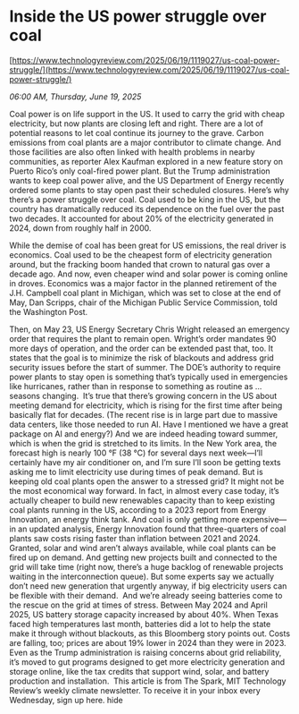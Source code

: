 # Inside the US power struggle over coal

[https://www.technologyreview.com/2025/06/19/1119027/us-coal-power-struggle/](https://www.technologyreview.com/2025/06/19/1119027/us-coal-power-struggle/)

*06:00 AM, Thursday, June 19, 2025*

Coal power is on life support in the US. It used to carry the grid with cheap electricity, but now plants are closing left and right. There are a lot of potential reasons to let coal continue its journey to the grave. Carbon emissions from coal plants are a major contributor to climate change. And those facilities are also often linked with health problems in nearby communities, as reporter Alex Kaufman explored in a new feature story on Puerto Rico’s only coal-fired power plant.  But the Trump administration wants to keep coal power alive, and the US Department of Energy recently ordered some plants to stay open past their scheduled closures. Here’s why there’s a power struggle over coal. Coal used to be king in the US, but the country has dramatically reduced its dependence on the fuel over the past two decades. It accounted for about 20% of the electricity generated in 2024, down from roughly half in 2000.

While the demise of coal has been great for US emissions, the real driver is economics. Coal used to be the cheapest form of electricity generation around, but the fracking boom handed that crown to natural gas over a decade ago. And now, even cheaper wind and solar power is coming online in droves. Economics was a major factor in the planned retirement of the J.H. Campbell coal plant in Michigan, which was set to close at the end of May, Dan Scripps, chair of the Michigan Public Service Commission, told the Washington Post.

Then, on May 23, US Energy Secretary Chris Wright released an emergency order that requires the plant to remain open. Wright’s order mandates 90 more days of operation, and the order can be extended past that, too. It states that the goal is to minimize the risk of blackouts and address grid security issues before the start of summer. The DOE’s authority to require power plants to stay open is something that’s typically used in emergencies like hurricanes, rather than in response to something as routine as … seasons changing.  It’s true that there’s growing concern in the US about meeting demand for electricity, which is rising for the first time after being basically flat for decades. (The recent rise is in large part due to massive data centers, like those needed to run AI. Have I mentioned we have a great package on AI and energy?) And we are indeed heading toward summer, which is when the grid is stretched to its limits. In the New York area, the forecast high is nearly 100 °F (38 °C) for several days next week—I’ll certainly have my air conditioner on, and I’m sure I’ll soon be getting texts asking me to limit electricity use during times of peak demand. But is keeping old coal plants open the answer to a stressed grid? It might not be the most economical way forward. In fact, in almost every case today, it’s actually cheaper to build new renewables capacity than to keep existing coal plants running in the US, according to a 2023 report from Energy Innovation, an energy think tank. And coal is only getting more expensive—in an updated analysis, Energy Innovation found that three-quarters of coal plants saw costs rising faster than inflation between 2021 and 2024. Granted, solar and wind aren’t always available, while coal plants can be fired up on demand. And getting new projects built and connected to the grid will take time (right now, there’s a huge backlog of renewable projects waiting in the interconnection queue). But some experts say we actually don’t need new generation that urgently anyway, if big electricity users can be flexible with their demand.  And we’re already seeing batteries come to the rescue on the grid at times of stress. Between May 2024 and April 2025, US battery storage capacity increased by about 40%. When Texas faced high temperatures last month, batteries did a lot to help the state make it through without blackouts, as this Bloomberg story points out. Costs are falling, too; prices are about 19% lower in 2024 than they were in 2023.  Even as the Trump administration is raising concerns about grid reliability, it’s moved to gut programs designed to get more electricity generation and storage online, like the tax credits that support wind, solar, and battery production and installation.  This article is from The Spark, MIT Technology Review’s weekly climate newsletter. To receive it in your inbox every Wednesday, sign up here. hide

